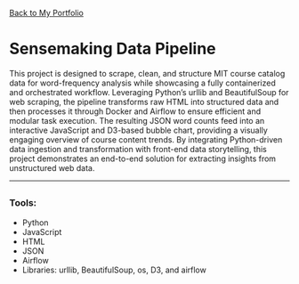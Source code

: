 <a href="https://npedraza09.github.io">Back to My Portfolio</a>

# Sensemaking Data Pipeline

This project is designed to scrape, clean, and structure MIT course catalog data for word-frequency analysis while showcasing a fully containerized and orchestrated workflow. Leveraging Python’s urllib and BeautifulSoup for web scraping, the pipeline transforms raw HTML into structured data and then processes it through Docker and Airflow to ensure efficient and modular task execution. The resulting JSON word counts feed into an interactive JavaScript and D3-based bubble chart, providing a visually engaging overview of course content trends. By integrating Python-driven data ingestion and transformation with front-end data storytelling, this project demonstrates an end-to-end solution for extracting insights from unstructured web data.

---

##

### Tools:
* Python
* JavaScript
* HTML
* JSON
* Airflow
* Libraries: urllib, BeautifulSoup, os, D3, and airflow





